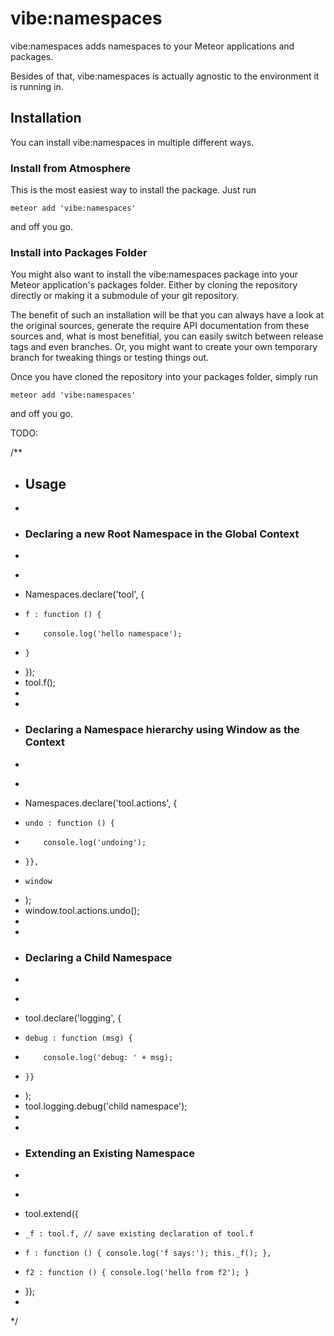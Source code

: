 
# vibe:namespaces

vibe:namespaces adds namespaces to your Meteor applications and packages.

Besides of that, vibe:namespaces is actually agnostic to the environment it
is running in.


## Installation

You can install vibe:namespaces in multiple different ways.


### Install from Atmosphere

This is the most easiest way to install the package. Just run

    meteor add 'vibe:namespaces'

and off you go.


### Install into Packages Folder

You might also want to install the vibe:namespaces package into your Meteor
application's packages folder. Either by cloning the repository directly or
making it a submodule of your git repository.

The benefit of such an installation will be that you can always have a look
at the original sources, generate the require API documentation from these
sources and, what is most benefitial, you can easily switch between release
tags and even branches. Or, you might want to create your own temporary
branch for tweaking things or testing things out.

Once you have cloned the repository into your packages folder, simply run

    meteor add 'vibe:namespaces'

and off you go.


TODO:

/**
 * <h2>Usage</h2>
 *
 * <h3>Declaring a new Root Namespace in the Global Context</h3>
 *
 * <pre>
 * Namespaces.declare('tool', {
 *     f : function () {
 *         console.log('hello namespace');
 *     }
 * });
 * tool.f();
 * </pre>
 *
 * <h3>Declaring a Namespace hierarchy using Window as the Context</h3>
 *
 * <pre>
 * Namespaces.declare('tool.actions', {
 *     undo : function () {
 *         console.log('undoing');
 *     }},
 *     window
 * );
 * window.tool.actions.undo();
 * </pre>
 *
 * <h3>Declaring a Child Namespace</h3>
 *
 * <pre>
 * tool.declare('logging', {
 *     debug : function (msg) {
 *         console.log('debug: ' + msg);
 *     }}
 * );
 * tool.logging.debug('child namespace');
 * </pre>
 *
 * <h3>Extending an Existing Namespace</h3>
 *
 * <pre>
 * tool.extend({
 *     _f : tool.f, // save existing declaration of tool.f
 *     f : function () { console.log('f says:'); this._f(); },
 *     f2 : function () { console.log('hello from f2'); }
 * });
 * </pre>
 */

